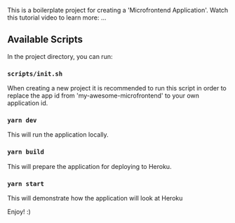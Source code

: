 This is a boilerplate project for creating a 'Microfrontend Application'.
Watch this tutorial video to learn more:
...

## Available Scripts

In the project directory, you can run:

### `scripts/init.sh`

When creating a new project it is recommended to run this script in order to replace the app id from 'my-awesome-microfrontend' to your own application id.

### `yarn dev`

This will run the application locally.

### `yarn build`

This will prepare the application for deploying to Heroku.

### `yarn start`

This will demonstrate how the application will look at Heroku


Enjoy! :)
